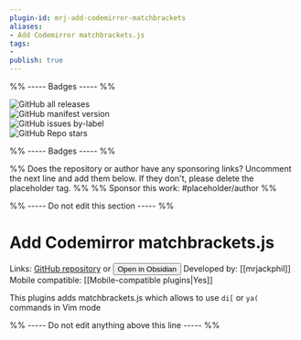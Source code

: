 ```yaml
---
plugin-id: mrj-add-codemirror-matchbrackets
aliases:
- Add Codemirror matchbrackets.js
tags: 
- 
publish: true
---
```


%% ----- Badges ----- %%

![GitHub all releases](https://img.shields.io/github/downloads/mrjackphil/obsidian-add-codemirror-matchbrackets/total?color=573E7A&logo=github&style=for-the-badge)   
![GitHub manifest version](https://img.shields.io/github/manifest-json/v/mrjackphil/obsidian-add-codemirror-matchbrackets?color=573E7A&logo=github&style=for-the-badge)   
![GitHub issues by-label](https://img.shields.io/github/issues/mrjackphil/obsidian-add-codemirror-matchbrackets/help%20wanted?color=573E7A&logo=github&style=for-the-badge)   
![GitHub Repo stars](https://img.shields.io/github/stars/mrjackphil/obsidian-add-codemirror-matchbrackets?color=573E7A&logo=github&style=for-the-badge)

%% ----- Badges ----- %%

%% Does the repository or author have any sponsoring links? Uncomment the next line and add them below. If they don't, please delete the placeholder tag. %%
%% Sponsor this work: #placeholder/author %%

%% ----- Do not edit this section ----- %%

# Add Codemirror matchbrackets.js

Links: [GitHub repository](https://github.com/mrjackphil/obsidian-add-codemirror-matchbrackets) or [<button id=HH>Open in Obsidian</button>](obsidian://goto-plugin?id=mrj-add-codemirror-matchbrackets)
Developed by: [[mrjackphil]]
Mobile compatible: [[Mobile-compatible plugins|Yes]]

This plugins adds matchbrackets.js which allows to use `di[` or `ya(` commands in Vim mode

%% ----- Do not edit anything above this line ----- %% 
